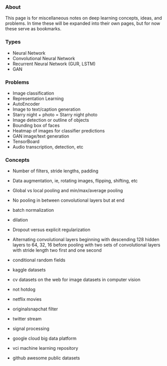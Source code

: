### About 

This page is for miscellaneous notes on deep learning concepts, ideas, and problems. In time these will be expanded into their own pages, but for now these serve as bookmarks.

### Types 
  * Neural Network
  * Convolutional Neural Network
  * Recurrent Neural Network (GUR, LSTM)
  * GAN

### Problems 
  * Image classification
  * Representation Learning
  * AutoEncoder
  * Image to text/caption generation
  * Starry night + photo = Starry night photo
  * Image detection or outline of objects
  * Bounding box of faces
  * Heatmap of images for classifier predictions
  * GAN image/text generation
  * TensorBoard
  * Audio transcription, detection, etc

### Concepts 
  * Number of filters, stride lengths, padding
  * Data augmentation, ie, rotating images, flipping, shifting, etc
  * Global vs local pooling and min/max/average pooling
  * No pooling in between convolutional layers but at end
  * batch normalization
  * dilation
  * Dropout versus explicit regularization
  * Alternating convolutional layers beginning with descending 128 hidden layers to 64, 32, 16 before pooling with two sets of convolutional layers with stride length two first and one second
  * conditional random fields

  * kaggle datasets
  * cv datasets on the web for image datasets in computer vision
  * not hotdog
  * netflix movies
  * originalsnapchat filter
  * twitter stream
  * signal processing
  * google cloud big data platform 
  * vci machine learning repository 
  * github awesome public datasets